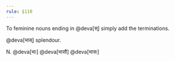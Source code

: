 ```yaml
---
rule: §110
---
```


To feminine nouns ending in @deva[स्] simply add the terminations.

@deva[भास्] splendour.

N. @deva[भाः] @deva[भासौ] @deva[भासः]